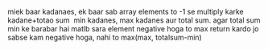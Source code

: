 miek baar kadanaes, ek baar sab array elements to -1 se multiply karke kadane+totao sum
​
min kadanes, max kadanes aur total sum.
agar total sum min ke barabar hai matlb sara element negative hoga to max return kardo jo sabse kam negative hoga, nahi to max(max, totalsum-min)